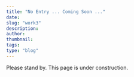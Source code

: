 ```yaml
---
title: "No Entry ... Coming Soon ..."
date:
slug: "work3"
description: 
author: 
thumbnail: 
tags: 
type: "blog"
---
```


Please stand by. This page is under construction.